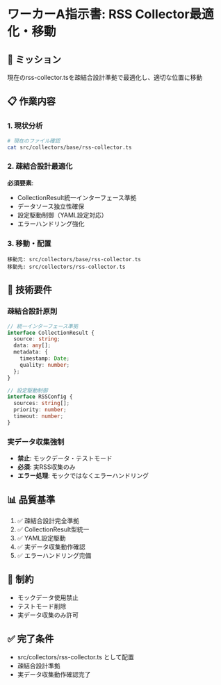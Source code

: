 # ワーカーA指示書: RSS Collector最適化・移動

## 🎯 **ミッション**
現在のrss-collector.tsを疎結合設計準拠で最適化し、適切な位置に移動

## 📋 **作業内容**

### 1. 現状分析
```bash
# 現在のファイル確認
cat src/collectors/base/rss-collector.ts
```

### 2. 疎結合設計最適化
**必須要素**:
- CollectionResult統一インターフェース準拠
- データソース独立性確保
- 設定駆動制御（YAML設定対応）
- エラーハンドリング強化

### 3. 移動・配置
```
移動元: src/collectors/base/rss-collector.ts
移動先: src/collectors/rss-collector.ts
```

## 🔧 **技術要件**

### 疎結合設計原則
```typescript
// 統一インターフェース準拠
interface CollectionResult {
  source: string;
  data: any[];
  metadata: {
    timestamp: Date;
    quality: number;
  };
}

// 設定駆動制御
interface RSSConfig {
  sources: string[];
  priority: number;
  timeout: number;
}
```

### 実データ収集強制
- **禁止**: モックデータ・テストモード
- **必須**: 実RSS収集のみ
- **エラー処理**: モックではなくエラーハンドリング

## 📊 **品質基準**
1. ✅ 疎結合設計完全準拠
2. ✅ CollectionResult型統一
3. ✅ YAML設定駆動
4. ✅ 実データ収集動作確認
5. ✅ エラーハンドリング完備

## 🚫 **制約**
- モックデータ使用禁止
- テストモード削除
- 実データ収集のみ許可

## ✅ **完了条件**
- src/collectors/rss-collector.ts として配置
- 疎結合設計準拠
- 実データ収集動作確認完了